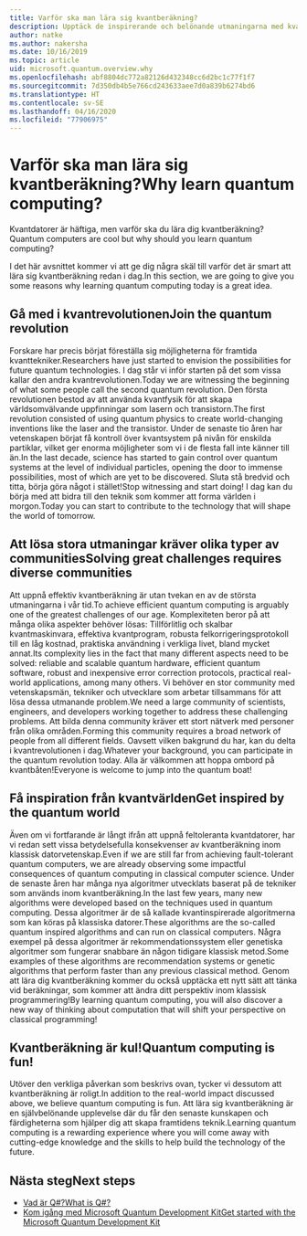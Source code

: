 ```yaml
---
title: Varför ska man lära sig kvantberäkning?
description: Upptäck de inspirerande och belönande utmaningarna med kvantberäkning.
author: natke
ms.author: nakersha
ms.date: 10/16/2019
ms.topic: article
uid: microsoft.quantum.overview.why
ms.openlocfilehash: abf8804dc772a82126d432348cc6d2bc1c77f1f7
ms.sourcegitcommit: 7d350db4b5e766cd243633aee7d0a839b6274bd6
ms.translationtype: HT
ms.contentlocale: sv-SE
ms.lasthandoff: 04/16/2020
ms.locfileid: "77906975"
---
```

# <a name="why-learn-quantum-computing"></a><span data-ttu-id="80f55-103">Varför ska man lära sig kvantberäkning?</span><span class="sxs-lookup"><span data-stu-id="80f55-103">Why learn quantum computing?</span></span>

<span data-ttu-id="80f55-104">Kvantdatorer är häftiga, men varför ska du lära dig kvantberäkning?</span><span class="sxs-lookup"><span data-stu-id="80f55-104">Quantum computers are cool but why should you learn quantum computing?</span></span>

<span data-ttu-id="80f55-105">I det här avsnittet kommer vi att ge dig några skäl till varför det är smart att lära sig kvantberäkning redan i dag.</span><span class="sxs-lookup"><span data-stu-id="80f55-105">In this section, we are going to give you some reasons why learning quantum computing today is a great idea.</span></span>

## <a name="join-the-quantum-revolution"></a><span data-ttu-id="80f55-106">Gå med i kvantrevolutionen</span><span class="sxs-lookup"><span data-stu-id="80f55-106">Join the quantum revolution</span></span>

<span data-ttu-id="80f55-107">Forskare har precis börjat föreställa sig möjligheterna för framtida kvanttekniker.</span><span class="sxs-lookup"><span data-stu-id="80f55-107">Researchers have just started to envision the possibilities for future quantum technologies.</span></span> <span data-ttu-id="80f55-108">I dag står vi inför starten på det som vissa kallar den andra kvantrevolutionen.</span><span class="sxs-lookup"><span data-stu-id="80f55-108">Today we are witnessing the beginning of what some people call the second quantum revolution.</span></span> <span data-ttu-id="80f55-109">Den första revolutionen bestod av att använda kvantfysik för att skapa världsomvälvande uppfinningar som lasern och transistorn.</span><span class="sxs-lookup"><span data-stu-id="80f55-109">The first revolution consisted of using quantum physics to create world-changing inventions like the laser and the transistor.</span></span> <span data-ttu-id="80f55-110">Under de senaste tio åren har vetenskapen börjat få kontroll över kvantsystem på nivån för enskilda partiklar, vilket ger enorma möjligheter som vi i de flesta fall inte känner till än.</span><span class="sxs-lookup"><span data-stu-id="80f55-110">In the last decade, science has started to gain control over quantum systems at the level of individual particles, opening the door to immense possibilities, most of which are yet to be discovered.</span></span> <span data-ttu-id="80f55-111">Sluta stå bredvid och titta, börja göra något i stället!</span><span class="sxs-lookup"><span data-stu-id="80f55-111">Stop witnessing and start doing!</span></span> <span data-ttu-id="80f55-112">I dag kan du börja med att bidra till den teknik som kommer att forma världen i morgon.</span><span class="sxs-lookup"><span data-stu-id="80f55-112">Today you can start to contribute to the technology that will shape the world of tomorrow.</span></span>

## <a name="solving-great-challenges-requires-diverse-communities"></a><span data-ttu-id="80f55-113">Att lösa stora utmaningar kräver olika typer av communities</span><span class="sxs-lookup"><span data-stu-id="80f55-113">Solving great challenges requires diverse communities</span></span>

<span data-ttu-id="80f55-114">Att uppnå effektiv kvantberäkning är utan tvekan en av de största utmaningarna i vår tid.</span><span class="sxs-lookup"><span data-stu-id="80f55-114">To achieve efficient quantum computing is arguably one of the greatest challenges of our age.</span></span> <span data-ttu-id="80f55-115">Komplexiteten beror på att många olika aspekter behöver lösas: Tillförlitlig och skalbar kvantmaskinvara, effektiva kvantprogram, robusta felkorrigeringsprotokoll till en låg kostnad, praktiska användning i verkliga livet, bland mycket annat.</span><span class="sxs-lookup"><span data-stu-id="80f55-115">Its complexity lies in the fact that many different aspects need to be solved: reliable and scalable quantum hardware, efficient quantum software, robust and inexpensive error correction protocols, practical real-world applications, among many others.</span></span> <span data-ttu-id="80f55-116">Vi behöver en stor community med vetenskapsmän, tekniker och utvecklare som arbetar tillsammans för att lösa dessa utmanande problem.</span><span class="sxs-lookup"><span data-stu-id="80f55-116">We need a large community of scientists, engineers, and developers working together to address these challenging problems.</span></span> <span data-ttu-id="80f55-117">Att bilda denna community kräver ett stort nätverk med personer från olika områden.</span><span class="sxs-lookup"><span data-stu-id="80f55-117">Forming this community requires a broad network of people from all different fields.</span></span> <span data-ttu-id="80f55-118">Oavsett vilken bakgrund du har, kan du delta i kvantrevolutionen i dag.</span><span class="sxs-lookup"><span data-stu-id="80f55-118">Whatever your background, you can participate in the quantum revolution today.</span></span> <span data-ttu-id="80f55-119">Alla är välkommen att hoppa ombord på kvantbåten!</span><span class="sxs-lookup"><span data-stu-id="80f55-119">Everyone is welcome to jump into the quantum boat!</span></span>

## <a name="get-inspired-by-the-quantum-world"></a><span data-ttu-id="80f55-120">Få inspiration från kvantvärlden</span><span class="sxs-lookup"><span data-stu-id="80f55-120">Get inspired by the quantum world</span></span>

<span data-ttu-id="80f55-121">Även om vi fortfarande är långt ifrån att uppnå feltoleranta kvantdatorer, har vi redan sett vissa betydelsefulla konsekvenser av kvantberäkning inom klassisk datorvetenskap.</span><span class="sxs-lookup"><span data-stu-id="80f55-121">Even if we are still far from achieving fault-tolerant quantum computers, we are already observing some impactful consequences of quantum computing in classical computer science.</span></span> <span data-ttu-id="80f55-122">Under de senaste åren har många nya algoritmer utvecklats baserat på de tekniker som används inom kvantberäkning.</span><span class="sxs-lookup"><span data-stu-id="80f55-122">In the last few years, many new algorithms were developed based on the techniques used in quantum computing.</span></span> <span data-ttu-id="80f55-123">Dessa algoritmer är de så kallade kvantinspirerade algoritmerna som kan köras på klassiska datorer.</span><span class="sxs-lookup"><span data-stu-id="80f55-123">These algorithms are the so-called quantum inspired algorithms and can run on classical computers.</span></span> <span data-ttu-id="80f55-124">Några exempel på dessa algoritmer är rekommendationssystem eller genetiska algoritmer som fungerar snabbare än någon tidigare klassisk metod.</span><span class="sxs-lookup"><span data-stu-id="80f55-124">Some examples of these algorithms are recommendation systems or genetic algorithms that perform faster than any previous classical method.</span></span> <span data-ttu-id="80f55-125">Genom att lära dig kvantberäkning kommer du också upptäcka ett nytt sätt att tänka vid beräkningar, som kommer att ändra ditt perspektiv inom klassisk programmering!</span><span class="sxs-lookup"><span data-stu-id="80f55-125">By learning quantum computing, you will also discover a new way of thinking about computation that will shift your perspective on classical programming!</span></span>

## <a name="quantum-computing-is-fun"></a><span data-ttu-id="80f55-126">Kvantberäkning är kul!</span><span class="sxs-lookup"><span data-stu-id="80f55-126">Quantum computing is fun!</span></span>

<span data-ttu-id="80f55-127">Utöver den verkliga påverkan som beskrivs ovan, tycker vi dessutom att kvantberäkning är roligt.</span><span class="sxs-lookup"><span data-stu-id="80f55-127">In addition to the real-world impact discussed above, we believe quantum computing is fun.</span></span> <span data-ttu-id="80f55-128">Att lära sig kvantberäkning är en självbelönande upplevelse där du får den senaste kunskapen och färdigheterna som hjälper dig att skapa framtidens teknik.</span><span class="sxs-lookup"><span data-stu-id="80f55-128">Learning quantum computing is a rewarding experience where you will come away with cutting-edge knowledge and the skills to help build the technology of the future.</span></span>

## <a name="next-steps"></a><span data-ttu-id="80f55-129">Nästa steg</span><span class="sxs-lookup"><span data-stu-id="80f55-129">Next steps</span></span>

* [<span data-ttu-id="80f55-130">Vad är Q#?</span><span class="sxs-lookup"><span data-stu-id="80f55-130">What is Q#?</span></span>](xref:microsoft.quantum.overview.qsharp)
* [<span data-ttu-id="80f55-131">Kom igång med Microsoft Quantum Development Kit</span><span class="sxs-lookup"><span data-stu-id="80f55-131">Get started with the Microsoft Quantum Development Kit</span></span>](xref:microsoft.quantum.welcome)
